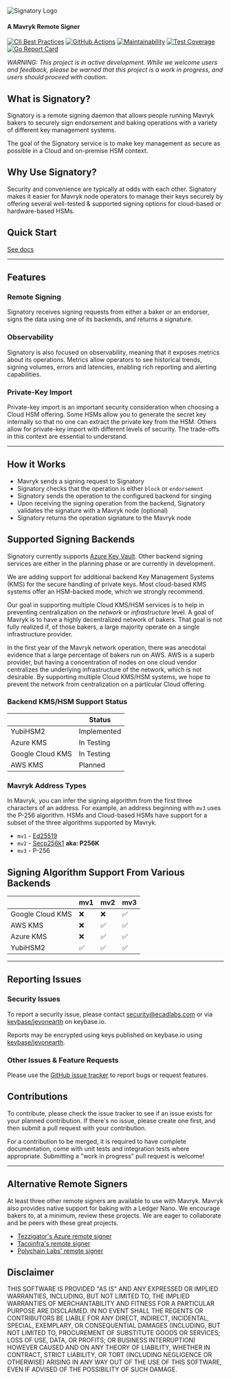 ![Signatory Logo](/docs/signatory-logo.png "Signatory Logo")

#### A Mavryk Remote Signer

[![CII Best Practices](https://bestpractices.coreinfrastructure.org/projects/2778/badge)](https://bestpractices.coreinfrastructure.org/projects/2778)
[![GitHub Actions](https://github.com/mavryk-network/mavryk-signatory/workflows/Test%20and%20publish/badge.svg)](https://github.com/mavryk-network/mavryk-signatory/actions)
[![Maintainability](https://api.codeclimate.com/v1/badges/c1304869331b687e0aba/maintainability)](https://codeclimate.com/github/mavryk-network/mavryk-signatory/maintainability)
[![Test Coverage](https://api.codeclimate.com/v1/badges/c1304869331b687e0aba/test_coverage)](https://codeclimate.com/github/mavryk-network/mavryk-signatory/test_coverage)
[![Go Report Card](https://goreportcard.com/badge/github.com/mavryk-network/mavryk-signatory)](https://goreportcard.com/report/github.com/mavryk-network/mavryk-signatory)

_WARNING: This project is in active development. While we welcome users and feedback, please be warned that this project is a work in progress, and users should proceed with caution._

## What is Signatory?

Signatory is a remote signing daemon that allows people running Mavryk bakers to securely sign endorsement and baking operations with a variety of different key management systems.

The goal of the Signatory service is to make key management as secure as possible in a Cloud and on-premise HSM context.

## Why Use Signatory?

Security and convenience are typically at odds with each other. Signatory makes it easier for Mavryk node operators to manage their keys securely by offering several well-tested & supported signing options for cloud-based or hardware-based HSMs.

## Quick Start

[See docs](/docs/README.md)

---

## Features

### Remote Signing

Signatory receives signing requests from either a baker or an endorser, signs the data using one of its backends, and returns a signature.

### Observability

Signatory is also focused on observability, meaning that it exposes metrics about its operations. Metrics allow operators to see historical trends, signing volumes, errors and latencies, enabling rich reporting and alerting capabilities.

### Private-Key Import

Private-key import is an important security consideration when choosing a Cloud HSM offering. Some HSMs allow you to generate the secret key internally so that no one can extract the private key from the HSM. Others allow for private-key import with different levels of security. The trade-offs in this context are essential to understand.

---

## How it Works

* Mavryk sends a signing request to Signatory
* Signatory checks that the operation is either `block` or `endorsement`
* Signatory sends the operation to the configured backend for singing
* Upon receiving the signing operation from the backend, Signatory validates the signature with a Mavryk node (optional)
* Signatory returns the operation signature to the Mavryk node

## Supported Signing Backends

Signatory currently supports [Azure Key Vault][0]. Other backend signing services are either in the planning phase or are currently in development.

We are adding support for additional backend Key Management Systems (KMS) for the secure handling of private keys. Most cloud-based KMS systems offer an HSM-backed mode, which we strongly recommend.

Our goal in supporting multiple Cloud KMS/HSM services is to help in preventing centralization on the _network_ or _infrastructure_ level. A goal of Mavryk is to have a highly decentralized network of bakers. That goal is not fully realized if, of those bakers, a large majority operate on a single infrastructure provider.

In the first year of the Mavryk network operation, there was anecdotal evidence that a large percentage of bakers run on AWS. AWS is a superb provider, but having a concentration of nodes on one cloud vendor centralizes the underlying infrastructure of the network, which is not desirable. By supporting multiple Cloud KMS/HSM systems, we hope to prevent the network from centralization on a particular Cloud offering.

### Backend KMS/HSM Support Status

|                  | Status      |
| ---------------- | ----------- |
| YubiHSM2         | Implemented |
| Azure KMS        | In Testing  |
| Google Cloud KMS | In Testing  |
| AWS KMS          | Planned     |

### Mavryk Address Types

In Mavryk, you can infer the signing algorithm from the first three characters of an address. For example, an address beginning with `mv3` uses the P-256 algorithm. HSMs and Cloud-based HSMs have support for a subset of the three algorithms supported by Mavryk.

* `mv1` - [Ed25519](https://ed25519.cr.yp.to/)
* `mv2` - [Secp256k1](https://en.bitcoin.it/wiki/Secp256k1) __aka: P256K__
* `mv3` - P-256

## Signing Algorithm Support From Various Backends

|                  | mv1 | mv2 | mv3 |
| ---------------- | --- | --- | --- |
| Google Cloud KMS | ❌   | ❌   | ✅   |
| AWS KMS          | ❌   | ✅   | ✅   |
| Azure KMS        | ❌   | ✅   | ✅   |
| YubiHSM2         | ✅   | ✅   | ✅   |

---

## Reporting Issues

### Security Issues

To report a security issue, please contact security@ecadlabs.com or via [keybase/jevonearth][1] on keybase.io.

Reports may be encrypted using keys published on keybase.io using [keybase/jevonearth][1].

### Other Issues & Feature Requests

Please use the [GitHub issue tracker](https://github.com/mavryk-network/mavryk-signatory/issues) to report bugs or request features.

## Contributions

To contribute, please check the issue tracker to see if an issue exists for your planned contribution. If there's no issue, please create one first, and then submit a pull request with your contribution.

For a contribution to be merged, it is required to have complete documentation, come with unit tests and integration tests where appropriate. Submitting a "work in progress" pull request is welcome!

---

## Alternative Remote Signers

At least three other remote signers are available to use with Mavryk. Mavryk also provides native support for baking with a Ledger Nano. We encourage bakers to, at a minimum, review these projects. We are eager to collaborate and be peers with these great projects.

* [Tezzigator's Azure remote signer](https://github.com/tezzigator/azure-tezos-signer)
* [Tacoinfra's remote signer](https://github.com/tacoinfra/remote-signer)
* [Polychain Labs' remote signer](https://gitlab.com/polychainlabs/tezos-hsm-signer)

## Disclaimer

THIS SOFTWARE IS PROVIDED "AS IS" AND ANY EXPRESSED OR IMPLIED WARRANTIES,
INCLUDING, BUT NOT LIMITED TO, THE IMPLIED WARRANTIES OF MERCHANTABILITY AND
FITNESS FOR A PARTICULAR PURPOSE ARE DISCLAIMED. IN NO EVENT SHALL THE REGENTS
OR CONTRIBUTORS BE LIABLE FOR ANY DIRECT, INDIRECT, INCIDENTAL, SPECIAL,
EXEMPLARY, OR CONSEQUENTIAL DAMAGES (INCLUDING, BUT NOT LIMITED TO, PROCUREMENT
OF SUBSTITUTE GOODS OR SERVICES; LOSS OF USE, DATA, OR PROFITS; OR BUSINESS
INTERRUPTION) HOWEVER CAUSED AND ON ANY THEORY OF LIABILITY, WHETHER IN
CONTRACT, STRICT LIABILITY, OR TORT (INCLUDING NEGLIGENCE OR OTHERWISE) ARISING
IN ANY WAY OUT OF THE USE OF THIS SOFTWARE, EVEN IF ADVISED OF THE POSSIBILITY
OF SUCH DAMAGE.

[0]: https://azure.microsoft.com/en-ca/services/key-vault/
[1]: https://keybase.io/jevonearth
